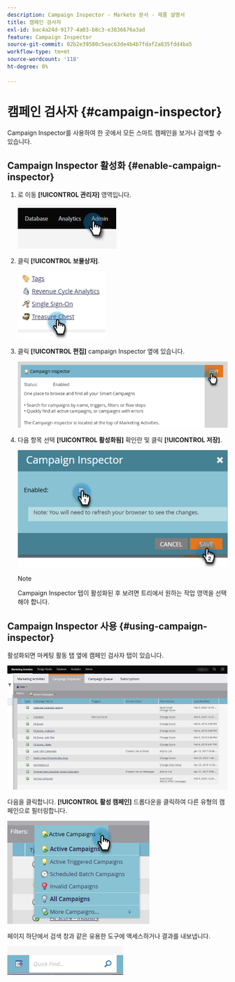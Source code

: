 ```yaml
---
description: Campaign Inspector - Marketo 문서 - 제품 설명서
title: 캠페인 검사자
exl-id: bac4a24d-9177-4a03-b8c3-e3836676a3ad
feature: Campaign Inspector
source-git-commit: 02b2e39580c5eac63de4b4b7fdaf2a835fdd4ba5
workflow-type: tm+mt
source-wordcount: '118'
ht-degree: 0%

---
```


# 캠페인 검사자 {#campaign-inspector}

Campaign Inspector를 사용하여 한 곳에서 모든 스마트 캠페인을 보거나 검색할 수 있습니다.

## Campaign Inspector 활성화 {#enable-campaign-inspector}

1. 로 이동 **[!UICONTROL 관리자]** 영역입니다.

   ![](assets/campaign-inspector-1.png)

1. 클릭 **[!UICONTROL 보물상자]**.

   ![](assets/campaign-inspector-2.png)

1. 클릭 **[!UICONTROL 편집]** campaign Inspector 옆에 있습니다.

   ![](assets/campaign-inspector-3.png)

1. 다음 항목 선택 **[!UICONTROL 활성화됨]** 확인란 및 클릭 **[!UICONTROL 저장]**.

   ![](assets/campaign-inspector-4.png)

   >[!NOTE]
   >
   >Campaign Inspector 탭이 활성화된 후 보려면 트리에서 원하는 작업 영역을 선택해야 합니다.

## Campaign Inspector 사용 {#using-campaign-inspector}

활성화되면 마케팅 활동 탭 옆에 캠페인 검사자 탭이 있습니다.

![](assets/campaign-inspector-5.png)

다음을 클릭합니다. **[!UICONTROL 활성 캠페인]** 드롭다운을 클릭하여 다른 유형의 캠페인으로 필터링합니다.

![](assets/campaign-inspector-6.png)

페이지 하단에서 검색 창과 같은 유용한 도구에 액세스하거나 결과를 내보냅니다.

![](assets/campaign-inspector-7.png)
